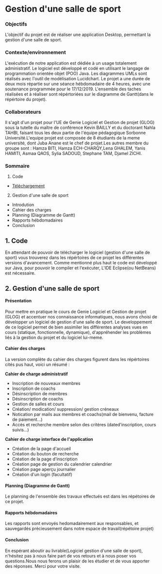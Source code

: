 # Gestion d'une salle de sport 
### Objectifs

L'objectif du projet est de réaliser une application Desktop, permettant la gestion d'une salle de sport.

### Contexte/environnement
L'exécution de notre application est dédiée à un usage totalement administratif. Le logiciel est développé et codé en utilisant le langage de programmation orientée objet (POO) Java. Les diagrammes UMLs sont réalisés
avec l'outil de modélisation Lucidchart.
Le projet a une durée de deux mois répartie sur une séance hébdomadaire de 4 heures, avec une soutenance programmée pour le 17/12/2019. L'ensemble des taches réalisées et à réaliser sont répértoriées sur le diagramme de Gantt(dans le répértoire du projet).

### Collaborateurs 
Il s'agit d'un projet pour l'UE de Genie Logiciel et Gestion de projet (GLOG) sous la tutelle du maître de conférence Kevin BAILLY et du doctorant Nahla TAHBI, faisant tous les deux partie de l'équipe pédagogique Sorbonne Université.L'equipe projet est composée de 8 étudiants de la meme université, dont Juba Anane est le chef de projet.Les autres membre du groupe sont : 
Hamza BITI, Hamza ECH-CHARQY,Lena GHALEM, Yanis HAMITI, Asmaa QAOS, Sylia SADOUD, Stephane TAM, Djamel ZICHI.

### Sommaire

1. Code
* [Téléchargement](https://github.com/juba7/SportsHall_GLOG/archive/master.zip)
2. Gestion d'une salle de sport
* Introdution
* Cahier des charges
* Planning (Diagramme de Gantt)
* Rapports hébdomadaires
* Conclusion

## 1. Code
En attendant de pouvoir de télécharger le logiciel (gestion d'une salle de sport) vous trouverez dans les répértoires de ce projet les différentes versions d'avancement. Comme mentionné plus haut le code est développé sur Java, pour pouvoir le compiler et l'exécuter, L'IDE Eclipse(ou NetBeans) est nécessaire.


## 2. Gestion d'une salle de sport
#### Présentation

Pour mettre en pratique le cours de Genie Logiciel et Gestion de projet (GLOG) et accentuer nos connaissance informatiques, nous avons choisi de développer un logiciel de gestion d'une salle de sport.
Le developpement de ce logiciel permet de bien assimiler les différentes analyses vues en cours (statique, fonctionnelle, dynamique), d'appréhender les problèmes liés à la gestion du projet et du logiciel lui-meme.

#### Cahier des charges
La version complète du cahier des charges figurent dans les répértoires cités pus haut, voici un résumé :

__Cahier de charge administratif__
- Inscription de nouveaux membres
- Inscription de coachs
- Désinscription de membres
- Désinscription de coachs
- Gestion de salles et cours
- Création/ modication/ suppression/ gestion créneaux
- Notication par mails aux membres et coachs(mail de bienvenu, facture de paiement...)
- Accès et recherche membre selon des critères (dated'inscription, cours suivis...)

__Cahier de charge interface de l'application__
- Création de la page d'accueil
- Création du bouton de recherche
- Création de la page d'inscription
- Création page de gestion du calendrier calendrier
- Création page aperçu journalier
- Création d'un login (facultatif)

#### Planning (Diagramme de Gantt)
Le planning de l'ensemble des travaux effectués est dans les répétoires de ce projet.

#### Rapports hébdomadaires
Les rapports sont envoyés hedomadairement aux responsables, et sauvegardés précieusement dans notre espace de travail(répétoire projet)

#### Conclusion
En espérant aboutir au livrable(Logiciel gestion d'une salle de sport), n'hésitez pas à nous faire part de vos retours et à nous poser vos questions.Nous nous ferons un plaisir de les étudier et de vous apporter des réponses. Merci pour votre visite.







